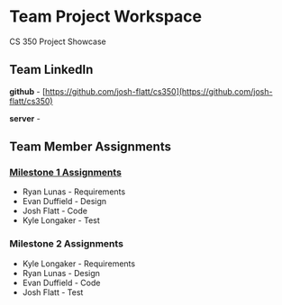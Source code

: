 # Team Project Workspace

CS 350 Project Showcase

## Team LinkedIn

**github** - [https://github.com/josh-flatt/cs350](https://github.com/josh-flatt/cs350)

**server** - []()

## Team Member Assignments

### [Milestone 1 Assignments](1/1)

- Ryan Lunas - Requirements
- Evan Duffield - Design
- Josh Flatt - Code
- Kyle Longaker - Test

### Milestone 2 Assignments

- Kyle Longaker - Requirements
- Ryan Lunas - Design
- Evan Duffield - Code
- Josh Flatt - Test
